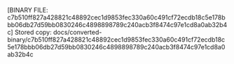 [BINARY FILE: c7b510ff827a428821c48892cec1d9853fec330a60c491cf72ecdb18c5e178bbb06db27d59bb0830246c4898898789c240acb3f8474c97e1cd8a0ab32b4c]
Stored copy: docs/converted-binary/c7b510ff827a428821c48892cec1d9853fec330a60c491cf72ecdb18c5e178bbb06db27d59bb0830246c4898898789c240acb3f8474c97e1cd8a0ab32b4c

